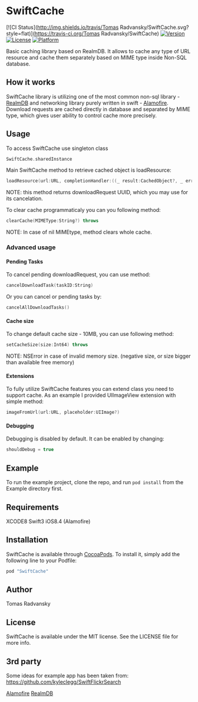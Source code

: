 # SwiftCache

[![CI Status](http://img.shields.io/travis/Tomas Radvansky/SwiftCache.svg?style=flat)](https://travis-ci.org/Tomas Radvansky/SwiftCache)
[![Version](https://img.shields.io/cocoapods/v/SwiftCache.svg?style=flat)](http://cocoapods.org/pods/SwiftCache)
[![License](https://img.shields.io/cocoapods/l/SwiftCache.svg?style=flat)](http://cocoapods.org/pods/SwiftCache)
[![Platform](https://img.shields.io/cocoapods/p/SwiftCache.svg?style=flat)](http://cocoapods.org/pods/SwiftCache)

Basic caching library based on RealmDB. It allows to cache any type of URL resource and cache them separately based on MIME type inside Non-SQL database.

## How it works
SwiftCache library is utilizing one of the most common non-sql library - [RealmDB](https://realm.io/) and networking library purely written in swift - [Alamofire](https://github.com/Alamofire/Alamofire). Download requests are cached directly in database and separated by MIME type, which gives user ability to control cache more precisely.

## Usage
To access SwiftCache use singleton class
```swift
SwiftCache.sharedInstance
```

Main SwiftCache method to retrieve cached object is loadResource:
```swift
loadResource(url:URL, completionHandler:((_ result:CachedObject?, _ error:NSError?) -> Void)!)->String
```
NOTE: this method returns downloadRequest UUID, which you may use for its cancelation.

To clear cache programmaticaly you can you following method:
```swift
clearCache(MIMEType:String?) throws
```

NOTE: In case of nil MIMEtype, method clears whole cache. 

### Advanced usage
#### Pending Tasks
To cancel pending downloadRequest, you can use method:
```swift
cancelDownloadTask(taskID:String)
```

Or you can cancel or pending tasks by:
```swift
cancelAllDownloadTasks()
```

#### Cache size
To change default cache size - 10MB, you can use following method:
```swift
setCacheSize(size:Int64) throws
```
NOTE: NSError in case of invalid memory size. (negative size, or size bigger than available free memory)

#### Extensions
To fully utilize SwiftCache features you can extend class you need to support cache. As an example I provided UIImageView extension with simple method:

```swift
imageFromUrl(url:URL, placeholder:UIImage?)
```
#### Debugging
Debugging is disabled by default. It can be enabled by changing:
```swift
shouldDebug = true
```

## Example

To run the example project, clone the repo, and run `pod install` from the Example directory first.

## Requirements
XCODE8
Swift3
iOS8.4 (Alamofire)

## Installation

SwiftCache is available through [CocoaPods](http://cocoapods.org). To install
it, simply add the following line to your Podfile:

```ruby
pod "SwiftCache"
```

## Author

Tomas Radvansky

## License

SwiftCache is available under the MIT license. See the LICENSE file for more info.

## 3rd party
Some ideas for example app has been taken from:
https://github.com/kyleclegg/SwiftFlickrSearch

[Alamofire](https://github.com/Alamofire/Alamofire)
[RealmDB](https://realm.io/)
